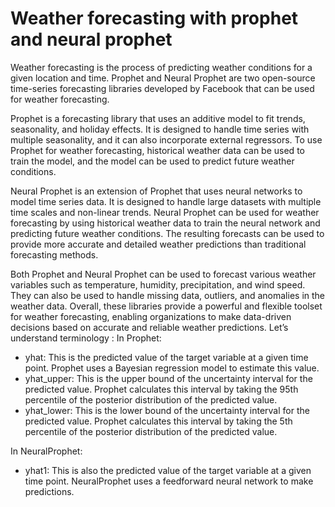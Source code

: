 # Weather forecasting with prophet and neural prophet

Weather forecasting is the process of predicting weather conditions for a given location and time. Prophet and Neural Prophet are two open-source time-series forecasting libraries developed by Facebook that can be used for weather forecasting.

Prophet is a forecasting library that uses an additive model to fit trends, seasonality, and holiday effects. It is designed to handle time series with multiple seasonality, and it can also incorporate external regressors. To use Prophet for weather forecasting, historical weather data can be used to train the model, and the model can be used to predict future weather conditions. 

Neural Prophet is an extension of Prophet that uses neural networks to model time series data. It is designed to handle large datasets with multiple time scales and non-linear trends. Neural Prophet can be used for weather forecasting by using historical weather data to train the neural network and predicting future weather conditions. The resulting forecasts can be used to provide more accurate and detailed weather predictions than traditional forecasting methods.

Both Prophet and Neural Prophet can be used to forecast various weather variables such as temperature, humidity, precipitation, and wind speed. They can also be used to handle missing data, outliers, and anomalies in the weather data. Overall, these libraries provide a powerful and flexible toolset for weather forecasting, enabling organizations to make data-driven decisions based on accurate and reliable weather predictions.
Let’s understand terminology :
In Prophet:
- yhat: This is the predicted value of the target variable at a given time point. Prophet uses a Bayesian regression model to estimate this value.
- yhat_upper: This is the upper bound of the uncertainty interval for the predicted value. Prophet calculates this interval by taking the 95th percentile of the posterior distribution of the predicted value.
- yhat_lower: This is the lower bound of the uncertainty interval for the predicted value. Prophet calculates this interval by taking the 5th percentile of the posterior distribution of the predicted value.

In NeuralProphet:
- yhat1: This is also the predicted value of the target variable at a given time point. NeuralProphet uses a feedforward neural network to make predictions.
